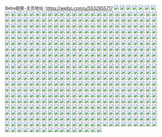 Bebe甜崽-主页地址: https://weibo.com/u/5532955717 
![](https://wx4.sinaimg.cn/mw2000/0062rIxfly1h8ilv1xtpvj30u011cwk0.jpg) 
![](https://wx4.sinaimg.cn/mw2000/0062rIxfly1h85jst9u56j30u014xwmw.jpg) 
![](https://wx4.sinaimg.cn/mw2000/0062rIxfly1h85jssqjkvj30u013ywjx.jpg) 
![](https://wx4.sinaimg.cn/mw2000/0062rIxfly1h7sw6ax614j30u00u0jx5.jpg) 
![](https://wx4.sinaimg.cn/mw2000/0062rIxfly1h7sw6bhsmvj30u00u044f.jpg) 
![](https://wx4.sinaimg.cn/mw2000/0062rIxfly1h7fjdke7mtj32c02c0wjb.jpg) 
![](https://wx4.sinaimg.cn/mw2000/0062rIxfly1h78l1tvkqkj32c0340b29.jpg) 
![](https://wx4.sinaimg.cn/mw2000/0062rIxfly1h78l1vpublj30zk0zkjw0.jpg) 
![](https://wx4.sinaimg.cn/mw2000/0062rIxfly1h6s9uzlf4mj32452jvwgs.jpg) 
![](https://wx4.sinaimg.cn/mw2000/0062rIxfly1h6rdgtbpx1j32c02c0e81.jpg) 
![](https://wx4.sinaimg.cn/mw2000/0062rIxfly1h6rdgudqvuj32c02c0kjl.jpg) 
![](https://wx4.sinaimg.cn/mw2000/0062rIxfly1h6davm5xcbj323u35s1ky.jpg) 
![](https://wx4.sinaimg.cn/mw2000/0062rIxfly1h6davc3fpyj323u35stcl.jpg) 
![](https://wx4.sinaimg.cn/mw2000/0062rIxfly1h6dauwj2khj32dc35swme.jpg) 
![](https://wx4.sinaimg.cn/mw2000/0062rIxfly1h6daugpy82j323u35se81.jpg) 
![](https://wx4.sinaimg.cn/mw2000/0062rIxfly1h68p2rxhvtj30u012mdlq.jpg) 
![](https://wx4.sinaimg.cn/mw2000/0062rIxfly1h68p37ytjvj32i62w2e82.jpg) 
![](https://wx4.sinaimg.cn/mw2000/0062rIxfly1h68p2rc00ej32pv2pvb2a.jpg) 
![](https://wx4.sinaimg.cn/mw2000/0062rIxfly1h68p33rb2sj32dc35s476.jpg) 
![](https://wx4.sinaimg.cn/mw2000/0062rIxfly1h68p34uu7wj30zk1ben5p.jpg) 
![](https://wx4.sinaimg.cn/mw2000/0062rIxfly1h68p38dvs3j30t41fr11k.jpg) 
![](https://wx4.sinaimg.cn/mw2000/0062rIxfly1h68p2yo95bj32c02c0qv5.jpg) 
![](https://wx4.sinaimg.cn/mw2000/0062rIxfly1h68p3d8g8hj32dc35stjy.jpg) 
![](https://wx4.sinaimg.cn/mw2000/0062rIxfly1h61979mla1j30u013z77h.jpg) 
![](https://wx4.sinaimg.cn/mw2000/0062rIxfly1h61979a31nj30u013zwl8.jpg) 
![](https://wx4.sinaimg.cn/mw2000/0062rIxfly1h61978uu2rj30u00u0gro.jpg) 
![](https://wx4.sinaimg.cn/mw2000/0062rIxfly1h61979yxs6j30u00u0aej.jpg) 
![](https://wx4.sinaimg.cn/mw2000/0062rIxfly1h5zfrjpku6j30u00u0af0.jpg) 
![](https://wx4.sinaimg.cn/mw2000/0062rIxfly1h5zfs51rvvj30u00u079v.jpg) 
![](https://wx4.sinaimg.cn/mw2000/0062rIxfly1h5zfsp84cuj30u00u0wjq.jpg) 
![](https://wx4.sinaimg.cn/mw2000/0062rIxfly1h5zfs9795wj30u00u0wka.jpg) 
![](https://wx4.sinaimg.cn/mw2000/0062rIxfly1h5zfs14g9sj30u00u0dlk.jpg) 
![](https://wx4.sinaimg.cn/mw2000/0062rIxfly1h5vqn4tubrj32c02c0x5w.jpg) 
![](https://wx4.sinaimg.cn/mw2000/0062rIxfly1h5vqn45uaij32ps1j04qp.jpg) 
![](https://wx4.sinaimg.cn/mw2000/0062rIxfly1h5vqo133g6j32c03401ky.jpg) 
![](https://wx4.sinaimg.cn/mw2000/0062rIxfly1h5llb4ds54j31400u047o.jpg) 
![](https://wx4.sinaimg.cn/mw2000/0062rIxfly1h5llb76snbj30u00u0dkr.jpg) 
![](https://wx4.sinaimg.cn/mw2000/0062rIxfly1h5llb80u81j30u014045e.jpg) 
![](https://wx4.sinaimg.cn/mw2000/0062rIxfly1h5badj6escj32dc35snpf.jpg) 
![](https://wx4.sinaimg.cn/mw2000/0062rIxfly1h5badbqt79j32dc35s1l0.jpg) 
![](https://wx4.sinaimg.cn/mw2000/0062rIxfly1h5badmhgzrj32dc35sqv8.jpg) 
![](https://wx4.sinaimg.cn/mw2000/0062rIxfly1h5badee7tuj32dc35s7wk.jpg) 
![](https://wx4.sinaimg.cn/mw2000/0062rIxfly1h5badgqiscj32dc35s4qs.jpg) 
![](https://wx4.sinaimg.cn/mw2000/0062rIxfly1h5badorbvqj32dc35s4qs.jpg) 
![](https://wx4.sinaimg.cn/mw2000/0062rIxfly1h5badr8f8yj32dc35shdw.jpg) 
![](https://wx4.sinaimg.cn/mw2000/0062rIxfly1h5badu0faqj32dc35s4qs.jpg) 
![](https://wx4.sinaimg.cn/mw2000/0062rIxfly1h5badwscw3j32dc35su10.jpg) 
![](https://wx4.sinaimg.cn/mw2000/0062rIxfly1h4uvkndgh2j32c034be84.jpg) 
![](https://wx4.sinaimg.cn/mw2000/0062rIxfly1h4uvkkxnpbj324a2tqkjm.jpg) 
![](https://wx4.sinaimg.cn/mw2000/0062rIxfly1h4uvk8l29jj32c02c0kjm.jpg) 
![](https://wx4.sinaimg.cn/mw2000/0062rIxfly1h4uvkhje4dj31sc1scqv5.jpg) 
![](https://wx4.sinaimg.cn/mw2000/0062rIxfly1h4uvkj2kc1j31rj2drb2a.jpg) 
![](https://wx4.sinaimg.cn/mw2000/0062rIxfly1h4uvkgdwfhj31sc1scu0x.jpg) 
![](https://wx4.sinaimg.cn/mw2000/0062rIxfly1h4uvkbbyr0j32c0340nph.jpg) 
![](https://wx4.sinaimg.cn/mw2000/0062rIxfly1h4uvkeqcl0j32c0340e85.jpg) 
![](https://wx4.sinaimg.cn/mw2000/0062rIxfly1h4j8ixmyxkj32c02c0npd.jpg) 
![](https://wx4.sinaimg.cn/mw2000/0062rIxfly1h3q3k0eeudj31sc2dsb2a.jpg) 
![](https://wx4.sinaimg.cn/mw2000/0062rIxfly1h3q3kaxhguj31sc2dse82.jpg) 
![](https://wx4.sinaimg.cn/mw2000/0062rIxfly1h3q3k227u9j30sg32ckjl.jpg) 
![](https://wx4.sinaimg.cn/mw2000/0062rIxfly1h3q3kcy567j30v91vokjl.jpg) 
![](https://wx4.sinaimg.cn/mw2000/0062rIxfly1h3i7t08monj30zk19yqll.jpg) 
![](https://wx4.sinaimg.cn/mw2000/0062rIxfly1h3i7t8bmzqj31ph2aj7wh.jpg) 
![](https://wx4.sinaimg.cn/mw2000/0062rIxfly1h3i7t2l5f1j32c02c0x6p.jpg) 
![](https://wx4.sinaimg.cn/mw2000/0062rIxfly1h36ciqwtatj30qf1an78z.jpg) 
![](https://wx4.sinaimg.cn/mw2000/0062rIxfgy1h36cg1fvouj30zg1ba473.jpg) 
![](https://wx4.sinaimg.cn/mw2000/0062rIxfgy1h36cg2cb8gj30zg0zg42m.jpg) 
![](https://wx4.sinaimg.cn/mw2000/0062rIxfly1h2ph4c6t1nj30u0140tlk.jpg) 
![](https://wx4.sinaimg.cn/mw2000/0062rIxfly1h2ph4ap96pj30u0141aiw.jpg) 
![](https://wx4.sinaimg.cn/mw2000/0062rIxfly1h2ph4bdr3yj30u013zdsn.jpg) 
![](https://wx4.sinaimg.cn/mw2000/0062rIxfly1h2ph4a051rj30u014ik07.jpg) 
![](https://wx4.sinaimg.cn/mw2000/0062rIxfly1h2ph4bs2pkj30u014015g.jpg) 
![](https://wx4.sinaimg.cn/mw2000/0062rIxfly1h2ph4aacqmj30u013yq99.jpg) 
![](https://wx4.sinaimg.cn/mw2000/0062rIxfly1h2ez7jhlmxj30u01sz7di.jpg) 
![](https://wx4.sinaimg.cn/mw2000/0062rIxfly1h2ez7r283zj30u01sz0x3.jpg) 
![](https://wx4.sinaimg.cn/mw2000/0062rIxfly1h2ez7drw8ej30u00u0tcm.jpg) 
![](https://wx4.sinaimg.cn/mw2000/0062rIxfly1h2ez7pijjqj30u01szk0k.jpg) 
![](https://wx4.sinaimg.cn/mw2000/0062rIxfly1h2a9xtwivij30u00u0wik.jpg) 
![](https://wx4.sinaimg.cn/mw2000/0062rIxfly1h2a9xs7xm8j30u00u0gps.jpg) 
![](https://wx4.sinaimg.cn/mw2000/0062rIxfly1h2a9xrs7v9j30u00u0adu.jpg) 
![](https://wx4.sinaimg.cn/mw2000/0062rIxfly1h2a9xtgf0fj30u00u0q8l.jpg) 
![](https://wx4.sinaimg.cn/mw2000/0062rIxfly1h2a9xwi6qcj30u0141doi.jpg) 
![](https://wx4.sinaimg.cn/mw2000/0062rIxfly1h2a9xsmj2vj30u00u0wj0.jpg) 
![](https://wx4.sinaimg.cn/mw2000/0062rIxfly1h2a9xt20hhj30u00u0n2g.jpg) 
![](https://wx4.sinaimg.cn/mw2000/0062rIxfly1h1yo1w9e1bj30nv139wlr.jpg) 
![](https://wx4.sinaimg.cn/mw2000/0062rIxfly1h1prau8wwej30k00zkdmd.jpg) 
![](https://wx4.sinaimg.cn/mw2000/0062rIxfly1h1pravgtjqj30k00zkn3o.jpg) 
![](https://wx4.sinaimg.cn/mw2000/0062rIxfly1h1prauudo3j32c02c0x66.jpg) 
![](https://wx4.sinaimg.cn/mw2000/0062rIxfly1h1d3g4w68qj30u014048g.jpg) 
![](https://wx4.sinaimg.cn/mw2000/0062rIxfly1h1d3g4bwlij30u00u0do5.jpg) 
![](https://wx4.sinaimg.cn/mw2000/0062rIxfly1h152gm0kzkj30u013tk65.jpg) 
![](https://wx4.sinaimg.cn/mw2000/0062rIxfly1h152gmhg3dj30u013uk10.jpg) 
![](https://wx4.sinaimg.cn/mw2000/0062rIxfly1h152gnolz2j30u0140k0x.jpg) 
![](https://wx4.sinaimg.cn/mw2000/0062rIxfly1h0z7ixde0qj32c02c0b2a.jpg) 
![](https://wx4.sinaimg.cn/mw2000/0062rIxfly1h0z7j739ctj31wy2y7b2a.jpg) 
![](https://wx4.sinaimg.cn/mw2000/0062rIxfly1h0z7js71g2j31d82mve81.jpg) 
![](https://wx4.sinaimg.cn/mw2000/0062rIxfly1h0z7ik517sj31mc25w1kx.jpg) 
![](https://wx4.sinaimg.cn/mw2000/0062rIxfly1h08dhrg6i8j30u00u0ady.jpg) 
![](https://wx4.sinaimg.cn/mw2000/0062rIxfly1h08dhtcwm5j30u00u0tcj.jpg) 
![](https://wx4.sinaimg.cn/mw2000/0062rIxfly1h08dhrumjdj30u00u0dkx.jpg) 
![](https://wx4.sinaimg.cn/mw2000/0062rIxfly1h08dhsud7fj30u00u0dkh.jpg) 
![](https://wx4.sinaimg.cn/mw2000/0062rIxfly1h08dhsehchj30u01iyn4q.jpg) 
![](https://wx4.sinaimg.cn/mw2000/0062rIxfly1h08dpeiz5mj30u00u0q7t.jpg) 
![](https://wx4.sinaimg.cn/mw2000/0062rIxfly1h08dhqlpmlj30u00u0jv5.jpg) 
![](https://wx4.sinaimg.cn/mw2000/0062rIxfly1h08dj6hjbcj30u00u0adf.jpg) 
![](https://wx4.sinaimg.cn/mw2000/0062rIxfly1gzrvc19l5tj30u00u078n.jpg) 
![](https://wx4.sinaimg.cn/mw2000/0062rIxfly1gz8p7zo8s0j30ts1hjdxt.jpg) 
![](https://wx4.sinaimg.cn/mw2000/0062rIxfly1gz8p7xml1tj30t71h17nq.jpg) 
![](https://wx4.sinaimg.cn/mw2000/0062rIxfly1gz8p7z666zj30te1g24fs.jpg) 
![](https://wx4.sinaimg.cn/mw2000/0062rIxfly1gz8p7x3ibkj30to1hn1a9.jpg) 
![](https://wx4.sinaimg.cn/mw2000/0062rIxfly1gz8p7wj1hmj32c02c0b2b.jpg) 
![](https://wx4.sinaimg.cn/mw2000/0062rIxfly1gz8p7yf5fhj30zg1b9nkd.jpg) 
![](https://wx4.sinaimg.cn/mw2000/0062rIxfly1gz8pgtpkl2j31ba0zgn3p.jpg) 
![](https://wx4.sinaimg.cn/mw2000/0062rIxfly1gz8p81161nj32c02c01ky.jpg) 
![](https://wx4.sinaimg.cn/mw2000/0062rIxfly1gz0o0z965sj324a2tqe83.jpg) 
![](https://wx4.sinaimg.cn/mw2000/0062rIxfly1gyzk5i9y52j31sc2dshdu.jpg) 
![](https://wx4.sinaimg.cn/mw2000/0062rIxfly1gyzk5kmaulj31qo2bp1ky.jpg) 
![](https://wx4.sinaimg.cn/mw2000/0062rIxfly1gyzk5ltdrgj32c0340b2a.jpg) 
![](https://wx4.sinaimg.cn/mw2000/0062rIxfly1gyzk5jbb9dj31me25w4qp.jpg) 
![](https://wx4.sinaimg.cn/mw2000/0062rIxfly1gyr6sswo7ej32c0340e83.jpg) 
![](https://wx4.sinaimg.cn/mw2000/0062rIxfly1gy8r87agshj30u00u0dk8.jpg) 
![](https://wx4.sinaimg.cn/mw2000/0062rIxfly1gy8r84fevmj30u014045q.jpg) 
![](https://wx4.sinaimg.cn/mw2000/0062rIxfly1gxxgapitdlj30u01407ch.jpg) 
![](https://wx4.sinaimg.cn/mw2000/0062rIxfly1gxxgc57hchj30u0141gso.jpg) 
![](https://wx4.sinaimg.cn/mw2000/0062rIxfly1gxxgawp3krj30u0140tjd.jpg) 
![](https://wx4.sinaimg.cn/mw2000/0062rIxfly1gxq9d485wcj32c02c07wh.jpg) 
![](https://wx4.sinaimg.cn/mw2000/0062rIxfly1gxp7i9q668j32c02c07wi.jpg) 
![](https://wx4.sinaimg.cn/mw2000/0062rIxfly1gxp7i7e4uaj32c02c04qq.jpg) 
![](https://wx4.sinaimg.cn/mw2000/0062rIxfly1gxp7i4x7sqj32c02c0x5h.jpg) 
![](https://wx4.sinaimg.cn/mw2000/0062rIxfly1gxp7ie8c85j30qo1bgdml.jpg) 
![](https://wx4.sinaimg.cn/mw2000/0062rIxfly1gxp7ih18ovj30sg1x74pc.jpg) 
![](https://wx4.sinaimg.cn/mw2000/0062rIxfly1gxp7i5tdxqj30u00k8wla.jpg) 
![](https://wx4.sinaimg.cn/mw2000/0062rIxfly1gxp7inyikbj30ts13pn5w.jpg) 
![](https://wx4.sinaimg.cn/mw2000/0062rIxfly1gx267a2ojoj32c02c01kx.jpg) 
![](https://wx4.sinaimg.cn/mw2000/0062rIxfly1gx267crsdoj32c02c07vu.jpg) 
![](https://wx4.sinaimg.cn/mw2000/0062rIxfly1gx2652vy7yj33402c0npd.jpg) 
![](https://wx4.sinaimg.cn/mw2000/0062rIxfly1gx264xzgg5j32c0340u0z.jpg) 
![](https://wx4.sinaimg.cn/mw2000/0062rIxfly1gx2651h3stj32c03401kz.jpg) 
![](https://wx4.sinaimg.cn/mw2000/0062rIxfly1gx264rua4pj32c0340u0y.jpg) 
![](https://wx4.sinaimg.cn/mw2000/0062rIxfly1gx264oz99zj32482tqb29.jpg) 
![](https://wx4.sinaimg.cn/mw2000/0062rIxfly1gx267bxl7ij32c0340hdu.jpg) 
![](https://wx4.sinaimg.cn/mw2000/0062rIxfly1gx264mf7wsj31sg2dsb1j.jpg) 
![](https://wx4.sinaimg.cn/mw2000/0062rIxfly1gx26r54z4nj32bc334npd.jpg) 
![](https://wx4.sinaimg.cn/mw2000/0062rIxfly1gx264tmlqvj33402c0qv6.jpg) 
![](https://wx4.sinaimg.cn/mw2000/0062rIxfly1gx267geb0lj32c02c0qv6.jpg) 
![](https://wx4.sinaimg.cn/mw2000/0062rIxfly1gx267ely6zj32c02c0kjm.jpg) 
![](https://wx4.sinaimg.cn/mw2000/0062rIxfly1gwxiagmpjnj33402c0x6p.jpg) 
![](https://wx4.sinaimg.cn/mw2000/0062rIxfly1gwxiamev5cj33402c0kjl.jpg) 
![](https://wx4.sinaimg.cn/mw2000/0062rIxfly1gwxiar0ji2j32c0340hdt.jpg) 
![](https://wx4.sinaimg.cn/mw2000/0062rIxfly1gwu2sgibevj32c02c0nnn.jpg) 
![](https://wx4.sinaimg.cn/mw2000/0062rIxfly1gwu2ser30rj32c03404qp.jpg) 
![](https://wx4.sinaimg.cn/mw2000/0062rIxfly1gwu2sk5bzdj32c0340b29.jpg) 
![](https://wx4.sinaimg.cn/mw2000/0062rIxfly1gwu2sdo7ysj30sg0ujtj6.jpg) 
![](https://wx4.sinaimg.cn/mw2000/0062rIxfly1gwu2s79xjfj31p52aq7wh.jpg) 
![](https://wx4.sinaimg.cn/mw2000/0062rIxfly1gwu2s2lojyj31rc29ynpd.jpg) 
![](https://wx4.sinaimg.cn/mw2000/0062rIxfly1gwu2sd6bb3j31qy2ar1ky.jpg) 
![](https://wx4.sinaimg.cn/mw2000/0062rIxfly1gwu2s53etej322k2tqkjl.jpg) 
![](https://wx4.sinaimg.cn/mw2000/0062rIxfly1gwu2sab2wnj32c0340kjm.jpg) 
![](https://wx4.sinaimg.cn/mw2000/0062rIxfly1gwsy014qrkj31be0zjdpg.jpg) 
![](https://wx4.sinaimg.cn/mw2000/0062rIxfly1gwsy01pluvj312t0t479w.jpg) 
![](https://wx4.sinaimg.cn/mw2000/0062rIxfly1gwsy0071luj32c02c0b29.jpg) 
![](https://wx4.sinaimg.cn/mw2000/0062rIxfly1gwrmpjixnqj33402c0u0y.jpg) 
![](https://wx4.sinaimg.cn/mw2000/0062rIxfly1gwrmphdznsj33402c0u0y.jpg) 
![](https://wx4.sinaimg.cn/mw2000/0062rIxfly1gwrmpg1zkmj30w616wthg.jpg) 
![](https://wx4.sinaimg.cn/mw2000/0062rIxfly1gwlxs4djegj32c02c0kjl.jpg) 
![](https://wx4.sinaimg.cn/mw2000/0062rIxfly1gwlxs5nw8pj32c02c0e81.jpg) 
![](https://wx4.sinaimg.cn/mw2000/0062rIxfly1gwlxs8yss1j32c02c0npd.jpg) 
![](https://wx4.sinaimg.cn/mw2000/0062rIxfly1gwlxs20phuj323i23ihdt.jpg) 
![](https://wx4.sinaimg.cn/mw2000/0062rIxfly1gwlxs79hllj32c02c07wh.jpg) 
![](https://wx4.sinaimg.cn/mw2000/0062rIxfly1gwlxs0w4qaj30v91vonpd.jpg) 
![](https://wx4.sinaimg.cn/mw2000/0062rIxfly1gwi8n8efodj30u013ythj.jpg) 
![](https://wx4.sinaimg.cn/mw2000/0062rIxfly1gwi8lx9uluj30u013yaio.jpg) 
![](https://wx4.sinaimg.cn/mw2000/0062rIxfly1gw0nf0mg7bj30u00u0aeb.jpg) 
![](https://wx4.sinaimg.cn/mw2000/0062rIxfly1gw0nfpe9kbj30u01szjwn.jpg) 
![](https://wx4.sinaimg.cn/mw2000/0062rIxfly1gw0nfq27opj30u01400zo.jpg) 
![](https://wx4.sinaimg.cn/mw2000/0062rIxfly1gvpm2r7dxlj62c0340x6p02.jpg) 
![](https://wx4.sinaimg.cn/mw2000/0062rIxfly1gvpluiitsrj62c0340npd02.jpg) 
![](https://wx4.sinaimg.cn/mw2000/0062rIxfly1gvplulutm9j62c0340x6p02.jpg) 
![](https://wx4.sinaimg.cn/mw2000/0062rIxfly1gvpm3o4iacj61sg2ds7wh02.jpg) 
![](https://wx4.sinaimg.cn/mw2000/0062rIxfly1gvpm3nf4iwj61sg2dshbm02.jpg) 
![](https://wx4.sinaimg.cn/mw2000/0062rIxfly1gvpm3vbhudj61sg2ds1kx02.jpg) 
![](https://wx4.sinaimg.cn/mw2000/0062rIxfly1gv5o2edkg8j60u00u042n02.jpg) 
![](https://wx4.sinaimg.cn/mw2000/0062rIxfly1gv5o2dhhctj60u00u0af902.jpg) 
![](https://wx4.sinaimg.cn/mw2000/0062rIxfly1gv5o2dy5ejj60u013ytg602.jpg) 
![](https://wx4.sinaimg.cn/mw2000/0062rIxfly1gv5o2cvkd9j60u013ytg202.jpg) 
![](https://wx4.sinaimg.cn/mw2000/0062rIxfly1gv17xmfvvqj60u01a3gva02.jpg) 
![](https://wx4.sinaimg.cn/mw2000/0062rIxfly1gv17xskjhfj60u01407co02.jpg) 
![](https://wx4.sinaimg.cn/mw2000/0062rIxfly1gv17xn2xu9j60u013yqag02.jpg) 
![](https://wx4.sinaimg.cn/mw2000/0062rIxfly1gv17xqum31j30u0140q98.jpg) 
![](https://wx4.sinaimg.cn/mw2000/0062rIxfly1gv17xkpqcej60u0140jx902.jpg) 
![](https://wx4.sinaimg.cn/mw2000/0062rIxfly1gv17xlnr4qj60u0140jxo02.jpg) 
![](https://wx4.sinaimg.cn/mw2000/0062rIxfly1gv17xjux2ej60u0140gsv02.jpg) 
![](https://wx4.sinaimg.cn/mw2000/0062rIxfly1gv17xnx6yvj61400u0ahz02.jpg) 
![](https://wx4.sinaimg.cn/mw2000/0062rIxfly1gv17xorci2j30u00u042g.jpg) 
![](https://wx4.sinaimg.cn/mw2000/0062rIxfly1guydoilu0ej60u00u0gqt02.jpg) 
![](https://wx4.sinaimg.cn/mw2000/0062rIxfgy1guviw50odzj624p21akjl02.jpg) 
![](https://wx4.sinaimg.cn/mw2000/0062rIxfly1gut834ylsmj30v91votkr.jpg) 
![](https://wx4.sinaimg.cn/mw2000/0062rIxfly1gus3li25g4j62c0340x6p02.jpg) 
![](https://wx4.sinaimg.cn/mw2000/0062rIxfly1gus3kn5g12j33402c04qq.jpg) 
![](https://wx4.sinaimg.cn/mw2000/0062rIxfly1gujh8p7yc0j60sh0shn4o02.jpg) 
![](https://wx4.sinaimg.cn/mw2000/0062rIxfly1gujh8q5xluj62c02c0hdt02.jpg) 
![](https://wx4.sinaimg.cn/mw2000/0062rIxfly1gubccotmh9j63402c0u0y02.jpg) 
![](https://wx4.sinaimg.cn/mw2000/0062rIxfly1gubccmrddxj62c02c0b2a02.jpg) 
![](https://wx4.sinaimg.cn/mw2000/0062rIxfly1gtvl9i535rj61400u0tel02.jpg) 
![](https://wx4.sinaimg.cn/mw2000/0062rIxfly1gtr6j3vvoej62c02c0b2b02.jpg) 
![](https://wx4.sinaimg.cn/mw2000/0062rIxfly1gtr6j0lu4fj62c02c0b2b02.jpg) 
![](https://wx4.sinaimg.cn/mw2000/0062rIxfly1gtr6ixz0q6j62c02c0e8202.jpg) 
![](https://wx4.sinaimg.cn/mw2000/0062rIxfly1gtr6j6hok9j32c0340hdv.jpg) 
![](https://wx4.sinaimg.cn/mw2000/0062rIxfly1gtglcsl4xwj63402c0hdu02.jpg) 
![](https://wx4.sinaimg.cn/mw2000/0062rIxfly1gtglcbr002j62c02c07wi02.jpg) 
![](https://wx4.sinaimg.cn/mw2000/0062rIxfly1gtgld0c5ufj62c02c01ky02.jpg) 
![](https://wx4.sinaimg.cn/mw2000/0062rIxfly1gtglcl2xe6j60z11k97bw02.jpg) 
![](https://wx4.sinaimg.cn/mw2000/0062rIxfly1gtglcp4tr0j63402byb2a02.jpg) 
![](https://wx4.sinaimg.cn/mw2000/0062rIxfly1gtglc5gqewj60v91voqv502.jpg) 
![](https://wx4.sinaimg.cn/mw2000/0062rIxfly1gtgld2g537j62c02c0b2902.jpg) 
![](https://wx4.sinaimg.cn/mw2000/0062rIxfly1gtglcjy7guj62c02c0x6q02.jpg) 
![](https://wx4.sinaimg.cn/mw2000/0062rIxfly1gtglbgjgcpj62c0340x6p02.jpg) 
![](https://wx4.sinaimg.cn/mw2000/0062rIxfly1gte7hh7a1oj60u0140wn102.jpg) 
![](https://wx4.sinaimg.cn/mw2000/0062rIxfly1gte7hetbd3j60u00u07ar02.jpg) 
![](https://wx4.sinaimg.cn/mw2000/0062rIxfly1gte7jnjp4zj60u01szgt902.jpg) 
![](https://wx4.sinaimg.cn/mw2000/0062rIxfly1gtaw1ff1uhj32c02c0qv5.jpg) 
![](https://wx4.sinaimg.cn/mw2000/0062rIxfly1gtaw1g83t2j324o24o7wh.jpg) 
![](https://wx4.sinaimg.cn/mw2000/0062rIxfly1gtaw1j6bmjj33402c0kjm.jpg) 
![](https://wx4.sinaimg.cn/mw2000/0062rIxfly1gtaw1hj7kjj32c02c0hdu.jpg) 
![](https://wx4.sinaimg.cn/mw2000/0062rIxfly1gt8futlvi7j32c0340qv6.jpg) 
![](https://wx4.sinaimg.cn/mw2000/0062rIxfly1gt8furol8bj3283283kjl.jpg) 
![](https://wx4.sinaimg.cn/mw2000/0062rIxfly1gt8fuuhw55j32c02c0twr.jpg) 
![](https://wx4.sinaimg.cn/mw2000/0062rIxfly1gt8fuv7zyaj30v91vodu1.jpg) 
![](https://wx4.sinaimg.cn/mw2000/0062rIxfly1gt6dqbv9bkj32c02c0kjl.jpg) 
![](https://wx4.sinaimg.cn/mw2000/0062rIxfly1gt6dptvmt6j32c02c04qq.jpg) 
![](https://wx4.sinaimg.cn/mw2000/0062rIxfly1gt6dqdn0blj33402c0npe.jpg) 
![](https://wx4.sinaimg.cn/mw2000/0062rIxfly1gt6dpse7baj33402c07wi.jpg) 
![](https://wx4.sinaimg.cn/mw2000/0062rIxfly1gt6dpqcjxij32c03404qq.jpg) 
![](https://wx4.sinaimg.cn/mw2000/0062rIxfly1gt6dpoe5x0j32c0340u0y.jpg) 
![](https://wx4.sinaimg.cn/mw2000/0062rIxfly1gt6dq8slv4j32c0340u0z.jpg) 
![](https://wx4.sinaimg.cn/mw2000/0062rIxfly1gt6dpkxdsij60v91voqf102.jpg) 
![](https://wx4.sinaimg.cn/mw2000/0062rIxfly1gt6dqehq60j30v91vowpa.jpg) 
![](https://wx4.sinaimg.cn/mw2000/0062rIxfly1gsq3clgk3nj30u013z138.jpg) 
![](https://wx4.sinaimg.cn/mw2000/0062rIxfly1gsq3cmwh48j30tw0twq7h.jpg) 
![](https://wx4.sinaimg.cn/mw2000/0062rIxfly1gsq3ci57onj30u01400yz.jpg) 
![](https://wx4.sinaimg.cn/mw2000/0062rIxfly1gsq3mak2j5j31400u0qag.jpg) 
![](https://wx4.sinaimg.cn/mw2000/0062rIxfly1gsq3m8e2vzj30tw0tw790.jpg) 
![](https://wx4.sinaimg.cn/mw2000/0062rIxfly1gsq3mbn6skj30t40t4jvd.jpg) 
![](https://wx4.sinaimg.cn/mw2000/0062rIxfly1gsimpw4s0jj31400u07aj.jpg) 
![](https://wx4.sinaimg.cn/mw2000/0062rIxfly1gsimpljdq3j31400u0gsg.jpg) 
![](https://wx4.sinaimg.cn/mw2000/0062rIxfly1gs307lf3c3j30rs37rb29.jpg) 
![](https://wx4.sinaimg.cn/mw2000/0062rIxfly1gs307i5bbsj30rs4q57wh.jpg) 
![](https://wx4.sinaimg.cn/mw2000/0062rIxfly1gs307n5f7jj30rs3cekjl.jpg) 
![](https://wx4.sinaimg.cn/mw2000/0062rIxfly1gs307objssj30rs479b29.jpg) 
![](https://wx4.sinaimg.cn/mw2000/0062rIxfly1gs307grv8kj30rs5aj4qp.jpg) 
![](https://wx4.sinaimg.cn/mw2000/0062rIxfly1gs307kb7ykj30rs4lknpd.jpg) 
![](https://wx4.sinaimg.cn/mw2000/0062rIxfly1gs16ng2hwhj31400u0tet.jpg) 
![](https://wx4.sinaimg.cn/mw2000/0062rIxfly1grz7c1fpn5j30u01400z5.jpg) 
![](https://wx4.sinaimg.cn/mw2000/0062rIxfly1grz0gredykj31400u077x.jpg) 
![](https://wx4.sinaimg.cn/mw2000/0062rIxfly1grwi7pik7sj30u014on71.jpg) 
![](https://wx4.sinaimg.cn/mw2000/0062rIxfly1grwi7ub67dj30u0141n6c.jpg) 
![](https://wx4.sinaimg.cn/mw2000/0062rIxfly1grwi7sgvxkj30u00u0qes.jpg) 
![](https://wx4.sinaimg.cn/mw2000/0062rIxfly1grwi7hwphcj31400u00zm.jpg) 
![](https://wx4.sinaimg.cn/mw2000/0062rIxfly1grwi7ll2dxj30u00u0tf2.jpg) 
![](https://wx4.sinaimg.cn/mw2000/0062rIxfly1grwi7kbx1fj30u00u0n1r.jpg) 
![](https://wx4.sinaimg.cn/mw2000/0062rIxfly1grwi7jc6d1j30u0140jyr.jpg) 
![](https://wx4.sinaimg.cn/mw2000/0062rIxfly1grwi7nlhn9j31400u0qdh.jpg) 
![](https://wx4.sinaimg.cn/mw2000/0062rIxfly1grwi7q7dzsj30ia0mzq5p.jpg) 
![](https://wx4.sinaimg.cn/mw2000/0062rIxfly1gruuhro6ddj32bv340kjn.jpg) 
![](https://wx4.sinaimg.cn/mw2000/0062rIxfly1gruuhvr5o5j32c0340x6r.jpg) 
![](https://wx4.sinaimg.cn/mw2000/0062rIxfly1gruuhpa25aj32c0340u0z.jpg) 
![](https://wx4.sinaimg.cn/mw2000/0062rIxfly1gruuhnrqkbj32c0340npf.jpg) 
![](https://wx4.sinaimg.cn/mw2000/0062rIxfly1gruukof26gj32c0340npf.jpg) 
![](https://wx4.sinaimg.cn/mw2000/0062rIxfly1gruukpc69oj33402c0u0x.jpg) 
![](https://wx4.sinaimg.cn/mw2000/0062rIxfly1grr5gey1dpj32c03404qp.jpg) 
![](https://wx4.sinaimg.cn/mw2000/0062rIxfly1grr5gdatp0j32c0340e83.jpg) 
![](https://wx4.sinaimg.cn/mw2000/0062rIxfly1grp4jfg8zyj31vl2h0nja.jpg) 
![](https://wx4.sinaimg.cn/mw2000/0062rIxfly1grepbgy0wdj32c0340u0z.jpg) 
![](https://wx4.sinaimg.cn/mw2000/0062rIxfly1grepbezs3aj30mz0mgdj4.jpg) 
![](https://wx4.sinaimg.cn/mw2000/0062rIxfly1gr9lvfeu7wj30rs1jkdzh.jpg) 
![](https://wx4.sinaimg.cn/mw2000/0062rIxfly1gr9lrqc92zj32ds1sg1kx.jpg) 
![](https://wx4.sinaimg.cn/mw2000/0062rIxfly1gr9lrpcpt3j33402c0x6s.jpg) 
![](https://wx4.sinaimg.cn/mw2000/0062rIxfly1gr9lrr5x7oj329k1p91kx.jpg) 
![](https://wx4.sinaimg.cn/mw2000/0062rIxfly1gr2ys90iw9j60u01sznpo02.jpg) 
![](https://wx4.sinaimg.cn/mw2000/0062rIxfly1gr1v6oaal2j33402c01kx.jpg) 
![](https://wx4.sinaimg.cn/mw2000/0062rIxfly1gr1v6sdhy6j33402c0dz4.jpg) 
![](https://wx4.sinaimg.cn/mw2000/0062rIxfly1gr1v6dm2j7j33402c0kjl.jpg) 
![](https://wx4.sinaimg.cn/mw2000/0062rIxfly1gr1v6lqxrfj31yu2co4qq.jpg) 
![](https://wx4.sinaimg.cn/mw2000/0062rIxfly1gr1v6c9z59j30v91vo1l5.jpg) 
![](https://wx4.sinaimg.cn/mw2000/0062rIxfly1gr1v7kihf5j32c02c0du5.jpg) 
![](https://wx4.sinaimg.cn/mw2000/0062rIxfly1gr1v6w0t54j33402c01kx.jpg) 
![](https://wx4.sinaimg.cn/mw2000/0062rIxfly1gr1va3xb5jj30ur1duap1.jpg) 
![](https://wx4.sinaimg.cn/mw2000/0062rIxfly1gr1v6fh47uj32c02c04qp.jpg) 
![](https://wx4.sinaimg.cn/mw2000/0062rIxfly1gqwp7vot4fj31400u0tl7.jpg) 
![](https://wx4.sinaimg.cn/mw2000/0062rIxfly1gqp8gz8vhej30u0140tib.jpg) 
![](https://wx4.sinaimg.cn/mw2000/0062rIxfly1gqp3llx9k0j30u00wetgo.jpg) 
![](https://wx4.sinaimg.cn/mw2000/0062rIxfly1gqp8p65gxfj30u0140dmi.jpg) 
![](https://wx4.sinaimg.cn/mw2000/0062rIxfly1gqp8hk5iqnj30u01jddpk.jpg) 
![](https://wx4.sinaimg.cn/mw2000/0062rIxfly1gqp8oldtgtj31410u0jzr.jpg) 
![](https://wx4.sinaimg.cn/mw2000/0062rIxfly1gqp3qa9rckj30u00u0mze.jpg) 
![](https://wx4.sinaimg.cn/mw2000/0062rIxfly1gq7y8ule4vj30rs15n154.jpg) 
![](https://wx4.sinaimg.cn/mw2000/0062rIxfly1gq7y8v1rl7j30u0120458.jpg) 
![](https://wx4.sinaimg.cn/mw2000/0062rIxfly1gq7y8vn3omj30rs147n7p.jpg) 
![](https://wx4.sinaimg.cn/mw2000/0062rIxfly1gq7y8w2kb0j30rs1b0k4w.jpg) 
![](https://wx4.sinaimg.cn/mw2000/0062rIxfly1gq7y8ynemsj30u00u0aey.jpg) 
![](https://wx4.sinaimg.cn/mw2000/0062rIxfly1gq7y8zferpj30rs1clts0.jpg) 
![](https://wx4.sinaimg.cn/mw2000/0062rIxfly1gq7y8y8appj30rs1n4tv2.jpg) 
![](https://wx4.sinaimg.cn/mw2000/0062rIxfly1gq7y8xd1f3j30rs21dgyb.jpg) 
![](https://wx4.sinaimg.cn/mw2000/0062rIxfly1gq7y8wvhroj30rs2bcki1.jpg) 
![](https://wx4.sinaimg.cn/mw2000/0062rIxfly1gq4fysb4qxj3296296hdt.jpg) 
![](https://wx4.sinaimg.cn/mw2000/0062rIxfly1gpzo3x1ekdj32c02c0du9.jpg) 
![](https://wx4.sinaimg.cn/mw2000/0062rIxfly1gpzo3yrwtnj30u01sy0zt.jpg) 
![](https://wx4.sinaimg.cn/mw2000/0062rIxfly1gpzo3zm4p3j32c03407uk.jpg) 
![](https://wx4.sinaimg.cn/mw2000/0062rIxfly1gpx4zxxllpj31400u0wqc.jpg) 
![](https://wx4.sinaimg.cn/mw2000/0062rIxfly1gpx4x8rh0aj30u112ygz0.jpg) 
![](https://wx4.sinaimg.cn/mw2000/0062rIxfly1gpx4zyz48uj31400u0wjc.jpg) 
![](https://wx4.sinaimg.cn/mw2000/0062rIxfly1gpx4x3v15cj30u0140wn0.jpg) 
![](https://wx4.sinaimg.cn/mw2000/0062rIxfly1gpx4zvmwt3j30u01407b6.jpg) 
![](https://wx4.sinaimg.cn/mw2000/0062rIxfly1gpx4wwpyc2j30u0140n4v.jpg) 
![](https://wx4.sinaimg.cn/mw2000/0062rIxfly1gpx4x5ogffj30u1142n1x.jpg) 
![](https://wx4.sinaimg.cn/mw2000/0062rIxfly1gpx4x0nyd9j30u014011i.jpg) 
![](https://wx4.sinaimg.cn/mw2000/0062rIxfly1gpx4wv61wfj30u0140tfp.jpg) 
![](https://wx4.sinaimg.cn/mw2000/0062rIxfly1gpsxkduwz2j30u0140q7v.jpg) 
![](https://wx4.sinaimg.cn/mw2000/0062rIxfly1gpmo49tkauj33402c01kx.jpg) 
![](https://wx4.sinaimg.cn/mw2000/0062rIxfly1gpmo483csij33402c0wyq.jpg) 
![](https://wx4.sinaimg.cn/mw2000/0062rIxfly1gpmo4bt73dj31sg2ds4qp.jpg) 
![](https://wx4.sinaimg.cn/mw2000/0062rIxfly1gplh22e6qaj30u010y118.jpg) 
![](https://wx4.sinaimg.cn/mw2000/0062rIxfly1gpfz7bchbfj30u00usk2n.jpg) 
![](https://wx4.sinaimg.cn/mw2000/0062rIxfly1gpfz7a5c62j30u0140qf8.jpg) 
![](https://wx4.sinaimg.cn/mw2000/0062rIxfly1gpfz79t54ij31400u0na4.jpg) 
![](https://wx4.sinaimg.cn/mw2000/0062rIxfly1gpfz7bu495j30u0140k6l.jpg) 
![](https://wx4.sinaimg.cn/mw2000/0062rIxfly1gpadklbwyuj30v91vo46m.jpg) 
![](https://wx4.sinaimg.cn/mw2000/0062rIxfly1gp0mewbhubj30rs224no0.jpg) 
![](https://wx4.sinaimg.cn/mw2000/0062rIxfly1gp0meygxldj30rs15oatn.jpg) 
![](https://wx4.sinaimg.cn/mw2000/0062rIxfly1gp0mezf5r6j30rs15nqjz.jpg) 
![](https://wx4.sinaimg.cn/mw2000/0062rIxfly1gp0metrsmaj30rs24e4qp.jpg) 
![](https://wx4.sinaimg.cn/mw2000/0062rIxfly1gp0mlig00qj31sg2dskf7.jpg) 
![](https://wx4.sinaimg.cn/mw2000/0062rIxfly1gp0mevaoppj30u0140h44.jpg) 
![](https://wx4.sinaimg.cn/mw2000/0062rIxfly1gp0mghsqwtj32c02c04qp.jpg) 
![](https://wx4.sinaimg.cn/mw2000/0062rIxfly1gp0mf174ahj329j29knpd.jpg) 
![](https://wx4.sinaimg.cn/mw2000/0062rIxfly1gp0mj11z7pj32ds1schdu.jpg) 
![](https://wx4.sinaimg.cn/mw2000/0062rIxfly1goyafy4vmej30u00u0wkf.jpg) 
![](https://wx4.sinaimg.cn/mw2000/0062rIxfly1goyafwzy6dj30u0140do7.jpg) 
![](https://wx4.sinaimg.cn/mw2000/0062rIxfly1goyagvr327j30u01szkjq.jpg) 
![](https://wx4.sinaimg.cn/mw2000/0062rIxfly1gox1dw9dlrj30u01sz7wt.jpg) 
![](https://wx4.sinaimg.cn/mw2000/0062rIxfly1gorlpt89z9j32c0340e81.jpg) 
![](https://wx4.sinaimg.cn/mw2000/0062rIxfly1gon9cjjxgpj31o0215qv5.jpg) 
![](https://wx4.sinaimg.cn/mw2000/0062rIxfly1gog3kgj09rj33402bye83.jpg) 
![](https://wx4.sinaimg.cn/mw2000/0062rIxfly1gog3kokztzj31ei1eidvt.jpg) 
![](https://wx4.sinaimg.cn/mw2000/0062rIxfly1gog3lv7n2gj32c02c0e82.jpg) 
![](https://wx4.sinaimg.cn/mw2000/0062rIxfly1goblsk8jhwj33402c0npe.jpg) 
![](https://wx4.sinaimg.cn/mw2000/0062rIxfly1goblscado2j32c0340qv6.jpg) 
![](https://wx4.sinaimg.cn/mw2000/0062rIxfly1goblseuzg5j31sg2ds7ve.jpg) 
![](https://wx4.sinaimg.cn/mw2000/0062rIxfly1go32zfb2wxj30v91voqv6.jpg) 
![](https://wx4.sinaimg.cn/mw2000/0062rIxfly1go32zgh89ej30v91vo1l0.jpg) 
![](https://wx4.sinaimg.cn/mw2000/0062rIxfly1go1bimh51fj30rs3gzkjl.jpg) 
![](https://wx4.sinaimg.cn/mw2000/0062rIxfly1go1bikanq6j30rs225art.jpg) 
![](https://wx4.sinaimg.cn/mw2000/0062rIxfly1go1bjkiw1qj30rs2myqu1.jpg) 
![](https://wx4.sinaimg.cn/mw2000/0062rIxfly1go18ac5jdgj30rs1jkkcr.jpg) 
![](https://wx4.sinaimg.cn/mw2000/0062rIxfly1gnz0dc5yxlj32c03407wh.jpg) 
![](https://wx4.sinaimg.cn/mw2000/0062rIxfly1gnz063a20yj32c0340hdt.jpg) 
![](https://wx4.sinaimg.cn/mw2000/0062rIxfly1gnz062bfd9j32c03407wj.jpg) 
![](https://wx4.sinaimg.cn/mw2000/0062rIxfly1gnz05ypcwlj32c0340qv8.jpg) 
![](https://wx4.sinaimg.cn/mw2000/0062rIxfly1gnxqy48rphj32c03401ky.jpg) 
![](https://wx4.sinaimg.cn/mw2000/0062rIxfly1gnxqy3aqcoj31sg2dshdt.jpg) 
![](https://wx4.sinaimg.cn/mw2000/0062rIxfly1gnwj0xcqujj30rs15qwrh.jpg) 
![](https://wx4.sinaimg.cn/mw2000/0062rIxfly1gnwj0xny8rj30u01407au.jpg) 
![](https://wx4.sinaimg.cn/mw2000/0062rIxfly1gnwj0yiat5j30u0140qdc.jpg) 
![](https://wx4.sinaimg.cn/mw2000/0062rIxfly1gnwj0y4crwj30u01404f6.jpg) 
![](https://wx4.sinaimg.cn/mw2000/0062rIxfly1gnwj15ed9cj30u0140k2m.jpg) 
![](https://wx4.sinaimg.cn/mw2000/0062rIxfly1gnwj35m97vj30u013ygud.jpg) 
![](https://wx4.sinaimg.cn/mw2000/0062rIxfly1gnsywim32pj32ds1sgnko.jpg) 
![](https://wx4.sinaimg.cn/mw2000/0062rIxfly1gnsywi44lvj32ds1sgayk.jpg) 
![](https://wx4.sinaimg.cn/mw2000/0062rIxfly1gnrzfx9iroj33402c07wh.jpg) 
![](https://wx4.sinaimg.cn/mw2000/0062rIxfly1gnncv9ta8ej30u01cek02.jpg) 
![](https://wx4.sinaimg.cn/mw2000/0062rIxfly1gnky8t6zcnj32c03407wk.jpg) 
![](https://wx4.sinaimg.cn/mw2000/0062rIxfly1gnky8x6yvfj32c0340qv7.jpg) 
![](https://wx4.sinaimg.cn/mw2000/0062rIxfly1gnky8jxy9yj32c03404qs.jpg) 
![](https://wx4.sinaimg.cn/mw2000/0062rIxfly1gnky8pro4cj32c0340b2c.jpg) 
![](https://wx4.sinaimg.cn/mw2000/0062rIxfly1gncauqs2obj31400u0dkc.jpg) 
![](https://wx4.sinaimg.cn/mw2000/0062rIxfly1gna8yudeufj30rs2ownin.jpg) 
![](https://wx4.sinaimg.cn/mw2000/0062rIxfly1gna8yuqxrtj30rs1cm7fk.jpg) 
![](https://wx4.sinaimg.cn/mw2000/0062rIxfly1gna8yxiihkj30rs2e7kfo.jpg) 
![](https://wx4.sinaimg.cn/mw2000/0062rIxfly1gna8ywx6qfj30rs23gndb.jpg) 
![](https://wx4.sinaimg.cn/mw2000/0062rIxfly1gna8yy9zrtj30rs2kne66.jpg) 
![](https://wx4.sinaimg.cn/mw2000/0062rIxfly1gna8yytf7mj30rs230h4w.jpg) 
![](https://wx4.sinaimg.cn/mw2000/0062rIxfly1gna8yw23knj30rs20t4jt.jpg) 
![](https://wx4.sinaimg.cn/mw2000/0062rIxfly1gna8yvh6kbj30u013yake.jpg) 
![](https://wx4.sinaimg.cn/mw2000/0062rIxfly1gna8yv4x14j30u0140ago.jpg) 
![](https://wx4.sinaimg.cn/mw2000/0062rIxfly1gn61ixkyn6j30u013ytfn.jpg) 
![](https://wx4.sinaimg.cn/mw2000/0062rIxfly1gn07z0q2l7j30u013ywo8.jpg) 
![](https://wx4.sinaimg.cn/mw2000/0062rIxfly1gmxt7rv721j30u00u0djn.jpg) 
![](https://wx4.sinaimg.cn/mw2000/0062rIxfly1gmqme5syqej30rs22a1kx.jpg) 
![](https://wx4.sinaimg.cn/mw2000/0062rIxfly1gmqme8jg9hj30rs1yp4qp.jpg) 
![](https://wx4.sinaimg.cn/mw2000/0062rIxfly1gmvg635b5xj30rs2bc4qp.jpg) 
![](https://wx4.sinaimg.cn/mw2000/0062rIxfly1gmpz9vjwu7j30rs23z1fi.jpg) 
![](https://wx4.sinaimg.cn/mw2000/0062rIxfly1gmqme7vanmj30rs28s7wh.jpg) 
![](https://wx4.sinaimg.cn/mw2000/0062rIxfly1gmqme71h8fj30rs317qv5.jpg) 
![](https://wx4.sinaimg.cn/mw2000/0062rIxfly1gmqme4ycihj30rs1jk4pn.jpg) 
![](https://wx4.sinaimg.cn/mw2000/0062rIxfly1gmvg61a6p9j30rs335kjl.jpg) 
![](https://wx4.sinaimg.cn/mw2000/0062rIxfly1gmvg644is9j31sg2dstvk.jpg) 
![](https://wx4.sinaimg.cn/mw2000/0062rIxfly1gmt983krqqj31o0280kjl.jpg) 
![](https://wx4.sinaimg.cn/mw2000/0062rIxfly1gmt9829kblj31o0280b29.jpg) 
![](https://wx4.sinaimg.cn/mw2000/0062rIxfly1gmlcirct6mj30rs317npd.jpg) 
![](https://wx4.sinaimg.cn/mw2000/0062rIxfly1gmlcwg0jvpj30rs2d51kx.jpg) 
![](https://wx4.sinaimg.cn/mw2000/0062rIxfly1gmlcwgposmj30rs1jk4jr.jpg) 
![](https://wx4.sinaimg.cn/mw2000/0062rIxfly1gmlcxaxqujj30rs1cm4b6.jpg) 
![](https://wx4.sinaimg.cn/mw2000/0062rIxfly1gmldf8fx50j30rs1cmap9.jpg) 
![](https://wx4.sinaimg.cn/mw2000/0062rIxfly1gmlcixkxgtj32c0340u0x.jpg) 
![](https://wx4.sinaimg.cn/mw2000/0062rIxfly1gmfl461vjwj31sg1sgb29.jpg) 
![](https://wx4.sinaimg.cn/mw2000/0062rIxfly1gm7g5fg8jwj30rs5wt1kz.jpg) 
![](https://wx4.sinaimg.cn/mw2000/0062rIxfly1gm7g5znlfqj30rs6qj1kz.jpg) 
![](https://wx4.sinaimg.cn/mw2000/0062rIxfly1gm7g3y9mzcj30du340nio.jpg) 
![](https://wx4.sinaimg.cn/mw2000/0062rIxfly1gm7g28am2ej30rs4xvx6p.jpg) 
![](https://wx4.sinaimg.cn/mw2000/0062rIxfly1gm7g659vkqj30rs3eah9w.jpg) 
![](https://wx4.sinaimg.cn/mw2000/0062rIxfly1gm7g6dfpv0j30rs3gdb29.jpg) 
![](https://wx4.sinaimg.cn/mw2000/0062rIxfly1glz768nsbxj32c02c0npe.jpg) 
![](https://wx4.sinaimg.cn/mw2000/0062rIxfly1glz762do3mj31ei1eie81.jpg) 
![](https://wx4.sinaimg.cn/mw2000/0062rIxfly1glz764nyuvj33402c0u0z.jpg) 
![](https://wx4.sinaimg.cn/mw2000/0062rIxfly1glz7662lfdj30u00u0qai.jpg) 
![](https://wx4.sinaimg.cn/mw2000/0062rIxfly1glz765g7y6j317j1my1kx.jpg) 
![](https://wx4.sinaimg.cn/mw2000/0062rIxfly1glz767m7ltj32b434oqv7.jpg) 
![](https://wx4.sinaimg.cn/mw2000/0062rIxfly1glz76nriucj32c02c07wh.jpg) 
![](https://wx4.sinaimg.cn/mw2000/0062rIxfly1glz769cy0nj31ei1eitr8.jpg) 
![](https://wx4.sinaimg.cn/mw2000/0062rIxfly1glz763b9qhj32c02c0kjm.jpg) 
![](https://wx4.sinaimg.cn/mw2000/0062rIxfly1gl8defkm8gj30u0141wl1.jpg) 
![](https://wx4.sinaimg.cn/mw2000/0062rIxfly1gl2uog8duej32c034jqv7.jpg) 
![](https://wx4.sinaimg.cn/mw2000/0062rIxfly1gl2uoep7tkj32bz340npe.jpg) 
![](https://wx4.sinaimg.cn/mw2000/0062rIxfly1gl2uodlx8rj32c0341npd.jpg) 
![](https://wx4.sinaimg.cn/mw2000/0062rIxfly1gkq36daoejj32bb333b2a.jpg) 
![](https://wx4.sinaimg.cn/mw2000/0062rIxfly1gkq36enfy9j322929wx6p.jpg) 
![](https://wx4.sinaimg.cn/mw2000/0062rIxfly1gkq36g0uqpj32bb3331ky.jpg) 
![](https://wx4.sinaimg.cn/mw2000/0062rIxfly1gkgyzyew9oj32c02c04jk.jpg) 
![](https://wx4.sinaimg.cn/mw2000/0062rIxfly1gkgyzu9f87j32c02c0hdu.jpg) 
![](https://wx4.sinaimg.cn/mw2000/0062rIxfly1gkgz00piz4j32c02c01kx.jpg) 
![](https://wx4.sinaimg.cn/mw2000/0062rIxfly1gkgyzwi8dij32c02c0npe.jpg) 
![](https://wx4.sinaimg.cn/mw2000/0062rIxfly1gkgyzwzhwej30v90h4q74.jpg) 
![](https://wx4.sinaimg.cn/mw2000/0062rIxfly1gkgz045jsij32c02c0npe.jpg) 
![](https://wx4.sinaimg.cn/mw2000/0062rIxfly1gkf80fjtlqj30u00u04hv.jpg) 
![](https://wx4.sinaimg.cn/mw2000/0062rIxfly1gkf80l905aj32c02c0jxr.jpg) 
![](https://wx4.sinaimg.cn/mw2000/0062rIxfly1gkf80nar6bj32c02c04qp.jpg) 
![](https://wx4.sinaimg.cn/mw2000/0062rIxfly1gkf80gd888j30vc0vcgyc.jpg) 
![](https://wx4.sinaimg.cn/mw2000/0062rIxfly1gjxwr4dattj32c02c0kjm.jpg) 
![](https://wx4.sinaimg.cn/mw2000/0062rIxfly1gjnf6dhfsej30u0140gxe.jpg) 
![](https://wx4.sinaimg.cn/mw2000/0062rIxfly1gjhtalig1mj32ds1sgqih.jpg) 
![](https://wx4.sinaimg.cn/mw2000/0062rIxfly1gjht86lo3xj32ds1sgh32.jpg) 
![](https://wx4.sinaimg.cn/mw2000/0062rIxfly1gjhtakpao5j32c035qqv7.jpg) 
![](https://wx4.sinaimg.cn/mw2000/0062rIxfly1gjht851d5bj32ap33yx6p.jpg) 
![](https://wx4.sinaimg.cn/mw2000/0062rIxfly1gjgwv5h1mnj30u00u045y.jpg) 
![](https://wx4.sinaimg.cn/mw2000/0062rIxfly1gjgwv20nezj30u00u0dnz.jpg) 
![](https://wx4.sinaimg.cn/mw2000/0062rIxfly1gjgwv2qpijj30u00u011i.jpg) 
![](https://wx4.sinaimg.cn/mw2000/0062rIxfly1gjgwv2gbt3j30u00u010i.jpg) 
![](https://wx4.sinaimg.cn/mw2000/0062rIxfly1gjgwvmxfwyj30u00u0grv.jpg) 
![](https://wx4.sinaimg.cn/mw2000/0062rIxfly1gjgwwl3ax7j30u0140wl1.jpg) 
![](https://wx4.sinaimg.cn/mw2000/0062rIxfly1gjgwv46q97j30rs1h5h3q.jpg) 
![](https://wx4.sinaimg.cn/mw2000/0062rIxfly1gjgwv4pkmyj30rs0v9amu.jpg) 
![](https://wx4.sinaimg.cn/mw2000/0062rIxfly1gjgwv3qd3yj30rs1jkqkq.jpg) 
![](https://wx4.sinaimg.cn/mw2000/0062rIxfly1gitbb48yuxj30u00u0n9b.jpg) 
![](https://wx4.sinaimg.cn/mw2000/0062rIxfly1gitbb2c09ij30u00u0ak1.jpg) 
![](https://wx4.sinaimg.cn/mw2000/0062rIxfly1gitbb34ss8j30gd0gu75x.jpg) 
![](https://wx4.sinaimg.cn/mw2000/0062rIxfly1gitbb3kla8j30u00u0tj6.jpg) 
![](https://wx4.sinaimg.cn/mw2000/0062rIxfly1gitbb4nzgnj30u0140wmm.jpg) 
![](https://wx4.sinaimg.cn/mw2000/0062rIxfly1gitbb2u4d9j30v10u0dln.jpg) 
![](https://wx4.sinaimg.cn/mw2000/0062rIxfly1gi1r6y5xnlj33322bbb2b.jpg) 
![](https://wx4.sinaimg.cn/mw2000/0062rIxfly1gi1r6srewnj31z421cb29.jpg) 
![](https://wx4.sinaimg.cn/mw2000/0062rIxfly1gi1r6wbw0aj32c02c0hdt.jpg) 
![](https://wx4.sinaimg.cn/mw2000/0062rIxfly1gi1r6z1t62j30r50q1dpj.jpg) 
![](https://wx4.sinaimg.cn/mw2000/0062rIxfly1gi1r6tr5kmj32c02c01c9.jpg) 
![](https://wx4.sinaimg.cn/mw2000/0062rIxfly1gi1r6rvobyj32c0340qv6.jpg) 
![](https://wx4.sinaimg.cn/mw2000/0062rIxfly1ghurojj0xqj31rb1rbe81.jpg) 
![](https://wx4.sinaimg.cn/mw2000/0062rIxfly1ghurogm328j32c02c04qt.jpg) 
![](https://wx4.sinaimg.cn/mw2000/0062rIxfly1ghuroixi02j32c02c0npd.jpg) 
![](https://wx4.sinaimg.cn/mw2000/0062rIxfly1ghuroju0fsj319t19t4bg.jpg) 
![](https://wx4.sinaimg.cn/mw2000/0062rIxfly1ghurohjjx6j325p2c0kjl.jpg) 
![](https://wx4.sinaimg.cn/mw2000/0062rIxfly1ghurok3j0oj30u01447bz.jpg) 
![](https://wx4.sinaimg.cn/mw2000/0062rIxfly1ghjs5yzojhj32c0340u0x.jpg) 
![](https://wx4.sinaimg.cn/mw2000/0062rIxfly1ghjs5ryhkej32c0340hdu.jpg) 
![](https://wx4.sinaimg.cn/mw2000/0062rIxfly1ghjs61bha5j32c0340b2a.jpg) 
![](https://wx4.sinaimg.cn/mw2000/0062rIxfly1ghjs5wjeo4j32c0340x6q.jpg) 
![](https://wx4.sinaimg.cn/mw2000/0062rIxfly1ghjs5u38lmj32c0340hdu.jpg) 
![](https://wx4.sinaimg.cn/mw2000/0062rIxfly1ghjs636v57j32c02c04qq.jpg) 
![](https://wx4.sinaimg.cn/mw2000/0062rIxfly1ggncaq0855j30v91kznbd.jpg) 
![](https://wx4.sinaimg.cn/mw2000/0062rIxfly1ggncaqpy0zj30v91j7ark.jpg) 
![](https://wx4.sinaimg.cn/mw2000/0062rIxfly1ggncamasz5j33402c0hdw.jpg) 
![](https://wx4.sinaimg.cn/mw2000/0062rIxfly1ggncasc262j32c02c0tnz.jpg) 
![](https://wx4.sinaimg.cn/mw2000/0062rIxfly1ggncaoyt79j32801o04qq.jpg) 
![](https://wx4.sinaimg.cn/mw2000/0062rIxfly1ggncat2r8gj30lz0lzwg4.jpg) 
![](https://wx4.sinaimg.cn/mw2000/0062rIxfly1ggiaszq4tgj32c03401kz.jpg) 
![](https://wx4.sinaimg.cn/mw2000/0062rIxfly1ggiasvkjfej32801o0b2a.jpg) 
![](https://wx4.sinaimg.cn/mw2000/0062rIxfly1ggiasxg3yjj32801o01ky.jpg) 
![](https://wx4.sinaimg.cn/mw2000/0062rIxfly1ggiat1s7xjj32801o0b2a.jpg) 
![](https://wx4.sinaimg.cn/mw2000/0062rIxfly1gfw95orjxkj30u014044c.jpg) 
![](https://wx4.sinaimg.cn/mw2000/0062rIxfly1gfw95obw3fj30u0140458.jpg) 
![](https://wx4.sinaimg.cn/mw2000/0062rIxfly1gfw95p453uj30u0140436.jpg) 
![](https://wx4.sinaimg.cn/mw2000/0062rIxfly1gfw95q3ogej31hc1gk4qp.jpg) 
![](https://wx4.sinaimg.cn/mw2000/0062rIxfly1gfk2gc4q3oj32801o01ky.jpg) 
![](https://wx4.sinaimg.cn/mw2000/0062rIxfly1gfk2gd7sjmj32801o01ky.jpg) 
![](https://wx4.sinaimg.cn/mw2000/0062rIxfly1gfk2geyxd0j32801o0kjm.jpg) 
![](https://wx4.sinaimg.cn/mw2000/0062rIxfly1gfk2ggl4snj32c02c0hdt.jpg) 
![](https://wx4.sinaimg.cn/mw2000/0062rIxfly1gfk2gaskk8j32c02c07wi.jpg) 
![](https://wx4.sinaimg.cn/mw2000/0062rIxfly1gfk2gjjixfj30v91vokju.jpg) 
![](https://wx4.sinaimg.cn/mw2000/0062rIxfly1gfdqf14899j30u00u0n41.jpg) 
![](https://wx4.sinaimg.cn/mw2000/0062rIxfly1gfdqf0qdx8j30u00u0ah0.jpg) 
![](https://wx4.sinaimg.cn/mw2000/0062rIxfly1gfdqf0f2qjj30u00u0aiu.jpg) 
![](https://wx4.sinaimg.cn/mw2000/0062rIxfly1gfdqezz69dj30u00u0k0n.jpg) 
![](https://wx4.sinaimg.cn/mw2000/0062rIxfly1gf8k74381mj32c02c01kz.jpg) 
![](https://wx4.sinaimg.cn/mw2000/0062rIxfly1gf8k6ox5cxj32c02c0qv7.jpg) 
![](https://wx4.sinaimg.cn/mw2000/0062rIxfly1gf8k75qnejj31sg1sgnpd.jpg) 
![](https://wx4.sinaimg.cn/mw2000/0062rIxfly1gf8k6zpfzfj32ds1sgu0y.jpg) 
![](https://wx4.sinaimg.cn/mw2000/0062rIxfly1gf8k6r5iokj31o02807wi.jpg) 
![](https://wx4.sinaimg.cn/mw2000/0062rIxfly1gf8k6wgebzj32c02c04l8.jpg) 
![](https://wx4.sinaimg.cn/mw2000/0062rIxfly1gf8k6v4xfij32c02c0x6r.jpg) 
![](https://wx4.sinaimg.cn/mw2000/0062rIxfly1gf8k7195dqj33402c07rj.jpg) 
![](https://wx4.sinaimg.cn/mw2000/0062rIxfly1gf8k7b1ypej32c0340kjl.jpg) 
![](https://wx4.sinaimg.cn/mw2000/0062rIxfly1geugvvatdij32bc3407wj.jpg) 
![](https://wx4.sinaimg.cn/mw2000/0062rIxfly1geugvxaw9pj32c02c0b2a.jpg) 
![](https://wx4.sinaimg.cn/mw2000/0062rIxfly1geugvzm8sxj32bi340x6q.jpg) 
![](https://wx4.sinaimg.cn/mw2000/0062rIxfly1geugw239ybj32c0340hdu.jpg) 
![](https://wx4.sinaimg.cn/mw2000/0062rIxfly1geugvrurcvj30rs224nob.jpg) 
![](https://wx4.sinaimg.cn/mw2000/0062rIxfly1geugvqi085j32c0340hdu.jpg) 
![](https://wx4.sinaimg.cn/mw2000/0062rIxfly1gegretgyhqj30rs1qhazq.jpg) 
![](https://wx4.sinaimg.cn/mw2000/0062rIxfly1gegreq8xygj30u00u0n1y.jpg) 
![](https://wx4.sinaimg.cn/mw2000/0062rIxfly1gegrepuqvvj30u00u0dn5.jpg) 
![](https://wx4.sinaimg.cn/mw2000/0062rIxfly1gegrepj3pcj30u00u0ter.jpg) 
![](https://wx4.sinaimg.cn/mw2000/0062rIxfly1gegreqs7jkj30u0140tbr.jpg) 
![](https://wx4.sinaimg.cn/mw2000/0062rIxfly1gegrernxpij30u0140tfh.jpg) 
![](https://wx4.sinaimg.cn/mw2000/0062rIxfly1gegreu81t4j30u10u0neg.jpg) 
![](https://wx4.sinaimg.cn/mw2000/0062rIxfly1gegreuwid7j30u00zx4jj.jpg) 
![](https://wx4.sinaimg.cn/mw2000/0062rIxfly1gegreslbujj30rs2274qp.jpg) 
